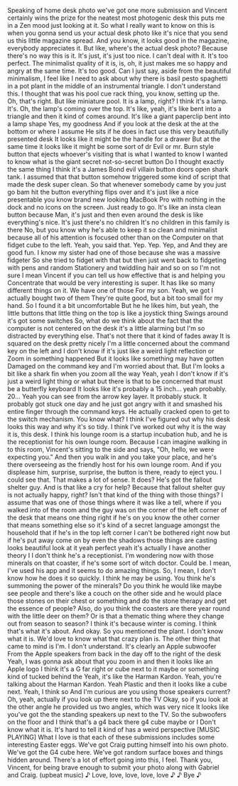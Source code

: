 Speaking of home desk photo we've got one more submission and Vincent certainly wins the prize for the neatest most photogenic desk this puts me in a Zen mood just looking at it.
So what I really want to know on this is when you gonna send us your actual desk photo like it's nice that you send us this little magazine spread.
And you know, it looks good in the magazine, everybody appreciates it.
But like, where's the actual desk photo?
Because there's no way this is it.
It's just, it's just too nice.
I can't deal with it.
It's too perfect.
The minimalist quality of it is, is, oh, it just makes me so happy and angry at the same time.
It's too good.
Can I just say, aside from the beautiful minimalism, I feel like I need to ask about why there is basil pesto spaghetti in a pot plant in the middle of an instrumental triangle.
I don't understand this.
I thought that was his pool cue rack thing, you know, setting up the.
Oh, that's right.
But like miniature pool.
It is a lamp, right?
I think it's a lamp.
It's.
Oh, the lamp's coming over the top.
It's like, yeah, it's like bent into a triangle and then it kind of comes around.
It's like a giant paperclip bent into a lamp shape
Yes, my goodness
And if you look at the desk at the at the bottom or where I assume
He sits if he does in fact use this very beautifully presented desk
It looks like it might be the handle for a drawer
But at the same time it looks like it might be some sort of dr
Evil or mr. Burn style button that ejects whoever's visiting that is what I wanted to know
I wanted to know what is the giant secret not-so-secret button
Do I thought exactly the same thing I think it's a James Bond evil villain button doors open shark tank.
I assumed that that button somehow triggered some kind of script that made the desk super clean.
So that whenever somebody came by you just go bam hit the button everything flips over and it's just like a nice presentable you know brand new looking MacBook Pro with nothing in the dock and no icons on the screen.
Just ready to go. It's like an insta clean button because
Man, it's just and then even around the desk is like everything's nice. It's just there's no children
It's no children in this family is there
No, but you know why he's able to keep it so clean and minimalist because all of his attention is focused other than on the
Computer on that fidget cube to the left. Yeah, you said that. Yep. Yep. Yep, and
And they are good fun. I know my sister had one of those because she was a massive fidgeter
So she tried to fidget with that but then just went back to fidgeting with pens and random
Stationery and twiddling hair and so on so I'm not sure I mean Vincent if you can tell us how effective that is and helping you
Concentrate that would be very interesting is super. It has like so many different things on it. We have one of those
For my son. Yeah, we got I actually bought two of them
They're quite good, but a bit too small for my hand. So I found it a bit uncomfortable
But he he likes him, but yeah, the little buttons that little thing on the top is like a joystick thing
Swings around it's got some switches
So, what do we think about the fact that the computer is not centered on the desk it's a little alarming but
I'm so distracted by everything else. That's not there that it kind of fades away
It is squared on the desk
pretty nicely
I'm a little concerned about the command key on the left and I don't know if it's just like a weird light reflection or
Zoom in something happened
But it looks like something may have gotten
Damaged on the command key and I'm worried about that. But I'm looks a bit like a shark fin when you zoom all the way
Yeah, yeah
I don't know if it's just a weird light thing or what but there is that to be concerned that must be a butterfly keyboard
It looks like it's probably a 15 inch... yeah probably.
20...
Yeah you can see from the arrow key layer.
It probably stuck.
It probably got stuck one day and he just got angry with it and smashed his entire finger
through the command keys.
He actually cracked open to get to the switch mechanism.
You know what?
I think I've figured out why his desk looks this way and why it's so tidy.
I think I've worked out why it is the way it is, this desk.
I think his lounge room is a startup incubation hub, and he is the receptionist for his own
lounge room.
Because I can imagine walking in to this room, Vincent's sitting to the side and says, "Oh,
hello, we were expecting you."
And then you walk in and you take your place, and he's there overseeing as the friendly
host for his own lounge room.
And if you displease him, surprise, surprise, the button is there, ready to eject you.
I could see that.
That makes a lot of sense.
It does?
He's got the fallout shelter guy.
And is that like a cry for help?
Because that fallout shelter guy is not actually happy, right?
Isn't that kind of the thing with those things?
I assume that was one of those things where it was like a tell, where if you walked into
of the room and the guy was on the corner of the left corner of the desk that means
one thing right if he's on you know the other corner that means something else so it's kind
of a secret language amongst the household that if he's in the top left corner I can't
be bothered right now but if he's put away come on by even the shadows those things are
casting looks beautiful look at it yeah perfect yeah it's actually I have another theory I
I don't think he's a receptionist. I'm wondering now with those minerals on that coaster, if he's some sort of witch doctor.
Could be. I mean, I've used his app and it seems to do amazing things.
So, I mean, I don't know how he does it so quickly.
I think he may be using. You think he's summoning the power of the minerals?
Do you think he would like maybe see people and there's like a couch on the other side and he would place those stones on their chest or something and do the stone therapy and get the essence of people?
Also, do you think the coasters are there year round with the little deer on them?
Or is that a thematic thing where they change out from season to season?
I think it's because winter is coming.
I think that's what it's about.
And okay.
So you mentioned the plant.
I don't know what it is.
We'd love to know what that crazy plan is.
The other thing that came to mind is I'm.
I don't understand.
It's clearly an Apple subwoofer
From the Apple speakers from back in the day off to the right of the desk
Yeah, I was gonna ask about that you zoom in and then it looks like an Apple logo
I think it's a G far right or cube next to it maybe or something kind of tucked behind
the
Yeah, it's like the Harman Kardon. Yeah, you're talking about the Harman Kardon. Yeah
Plastic and then it looks like a cube next. Yeah, I think so
And I'm curious are you using those speakers current? Oh, yeah, actually if you look up there next to the TV
Okay, so if you look at the other angle he provided us two angles, which was very nice
It looks like you've got the the standing speakers up next to the TV. So the subwoofers on the floor
and I think that's a g4 back there g4 cube maybe or I
Don't know what it is. It's hard to tell it kind of has a weird perspective
[MUSIC PLAYING]
What I love is that each of these submissions
includes some interesting Easter eggs.
We've got Craig putting himself into his own photo.
We've got the G4 cube here.
We've got random surface boxes and things hidden around.
There's a lot of effort going into this, I feel.
Thank you, Vincent, for being brave enough
to submit your photo along with Gabriel and Craig.
(upbeat music)
♪ Love, love, love, love, love ♪
♪ Bye ♪
